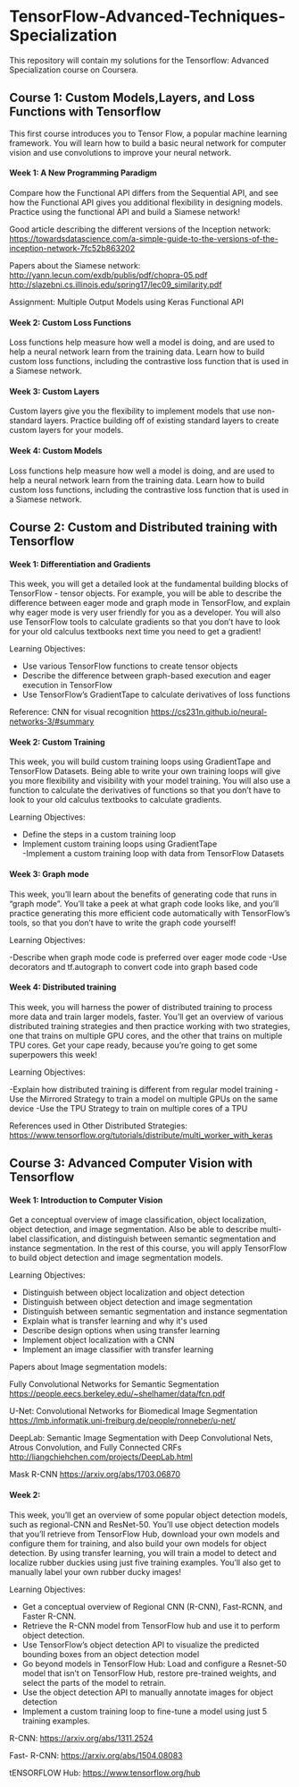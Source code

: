 # TensorFlow-Advanced-Techniques-Specialization

This repository will contain my solutions for the Tensorflow: Advanced Specialization course on Coursera.  

## Course 1: Custom Models,Layers, and Loss Functions with Tensorflow

This first course introduces you to Tensor Flow, a popular machine learning framework. You will learn how to build a basic neural network for computer vision and use convolutions to improve your neural network.

#### Week 1: A New Programming Paradigm
Compare how the Functional API differs from the Sequential API, and see how the Functional API gives you additional flexibility in designing models. Practice using the functional API and build a Siamese network!

Good article describing the different versions of the Inception network:  
https://towardsdatascience.com/a-simple-guide-to-the-versions-of-the-inception-network-7fc52b863202

Papers about the Siamese network:  
http://yann.lecun.com/exdb/publis/pdf/chopra-05.pdf  
http://slazebni.cs.illinois.edu/spring17/lec09_similarity.pdf

Assignment: Multiple Output Models using Keras Functional API

#### Week 2: Custom Loss Functions
Loss functions help measure how well a model is doing, and are used to help a neural network learn from the training data. Learn how to build custom loss functions, including the contrastive loss function that is used in a Siamese network.


#### Week 3: Custom Layers
Custom layers give you the flexibility to implement models that use non-standard layers. Practice building off of existing standard layers to create custom layers for your models.


#### Week 4: Custom Models
Loss functions help measure how well a model is doing, and are used to help a neural network learn from the training data. Learn how to build custom loss functions, including the contrastive loss function that is used in a Siamese network.



## Course 2: Custom and Distributed training with Tensorflow

#### Week 1: Differentiation and Gradients
This week, you will get a detailed look at the fundamental building blocks of TensorFlow - tensor objects. For example, you will be able to describe the difference between eager mode and graph mode in TensorFlow, and explain why eager mode is very user friendly for you as a developer. You will also use TensorFlow tools to calculate gradients so that you don’t have to look for your old calculus textbooks next time you need to get a gradient!

Learning Objectives:

- Use various TensorFlow functions to create tensor objects  
- Describe the difference between graph-based execution and eager execution in TensorFlow  
- Use TensorFlow’s GradientTape to calculate derivatives of loss functions  

Reference: CNN for visual recognition https://cs231n.github.io/neural-networks-3/#summary

#### Week 2: Custom Training
This week, you will build custom training loops using GradientTape and TensorFlow Datasets. Being able to write your own training loops will give you more flexibility and visibility with your model training. You will also use a function to calculate the derivatives of functions so that you don’t have to look to your old calculus textbooks to calculate gradients.

Learning Objectives:

- Define the steps in a custom training loop  
- Implement custom training loops using GradientTape  
-Implement a custom training loop with data from TensorFlow Datasets  

#### Week 3: Graph mode
This week, you’ll learn about the benefits of generating code that runs in “graph mode”. You’ll take a peek at what graph code looks like, and you’ll practice generating this more efficient code automatically with TensorFlow’s tools, so that you don’t have to write the graph code yourself!

Learning Objectives:

-Describe when graph mode code is preferred over eager mode code
-Use decorators and tf.autograph to convert code into graph based code


#### Week 4: Distributed training
This week, you will harness the power of distributed training to process more data and train larger models, faster. You’ll get an overview of various distributed training strategies and then practice working with two strategies, one that trains on multiple GPU cores, and the other that trains on multiple TPU cores. Get your cape ready, because you’re going to get some superpowers this week!

Learning Objectives:  

-Explain how distributed training is different from regular model training
-Use the Mirrored Strategy to train a model on multiple GPUs on the same device
-Use the TPU Strategy to train on multiple cores of a TPU

References used in Other Distributed Strategies:
https://www.tensorflow.org/tutorials/distribute/multi_worker_with_keras


## Course 3: Advanced Computer Vision with Tensorflow

#### Week 1: Introduction to Computer Vision
Get a conceptual overview of image classification, object localization, object detection, and image segmentation. Also be able to describe multi-label classification, and distinguish between semantic segmentation and instance segmentation. In the rest of this course, you will apply TensorFlow to build object detection and image segmentation models.

Learning Objectives:

- Distinguish between object localization and object detection
- Distinguish between object detection and image segmentation
- Distinguish between semantic segmentation and instance segmentation
- Explain what is transfer learning and why it's used
- Describe design options when using transfer learning
- Implement object localization with a CNN
- Implement an image classifier with transfer learning

Papers about Image segmentation models:

Fully Convolutional Networks for Semantic Segmentation https://people.eecs.berkeley.edu/~shelhamer/data/fcn.pdf

U-Net: Convolutional Networks for Biomedical Image Segmentation https://lmb.informatik.uni-freiburg.de/people/ronneber/u-net/

DeepLab: Semantic Image Segmentation with Deep Convolutional Nets, Atrous Convolution, and Fully Connected CRFs
http://liangchiehchen.com/projects/DeepLab.html

Mask R-CNN https://arxiv.org/abs/1703.06870


#### Week 2:
This week, you’ll get an overview of some popular object detection models, such as regional-CNN and ResNet-50. You’ll use object detection models that you’ll retrieve from TensorFlow Hub, download your own models and configure them for training, and also build your own models for object detection. By using transfer learning, you will train a model to detect and localize rubber duckies using just five training examples. You’ll also get to manually label your own rubber ducky images!

Learning Objectives:

- Get a conceptual overview of Regional CNN (R-CNN), Fast-RCNN, and Faster R-CNN.
- Retrieve the R-CNN model from TensorFlow hub and use it to perform object detection.
- Use TensorFlow’s object detection API to visualize the predicted bounding boxes from an object detection model
- Go beyond models in TensorFlow Hub: Load and configure a Resnet-50 model that isn’t on TensorFlow Hub, restore pre-trained weights, and select the parts of the model to retrain.
- Use the object detection API to manually annotate images for object detection
- Implement a custom training loop to fine-tune a model using just 5 training examples.

R-CNN:
https://arxiv.org/abs/1311.2524

Fast- R-CNN:
https://arxiv.org/abs/1504.08083

tENSORFLOW Hub:
https://www.tensorflow.org/hub
